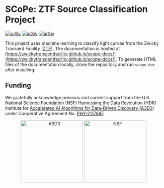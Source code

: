 # SCoPe: ZTF Source Classification Project

[![arXiv](https://img.shields.io/badge/arXiv-2102.11304-brightgreen)](https://arxiv.org/abs/2102.11304)
[![arXiv](https://img.shields.io/badge/arXiv-2009.14071-brightgreen)](https://arxiv.org/abs/2009.14071)
[![arXiv](https://img.shields.io/badge/arXiv-2312.00143-brightgreen)](https://arxiv.org/abs/2312.00143)

This project uses machine learning to classify light curves from the Zwicky Transient Facility ([ZTF](https://www.ztf.caltech.edu)). The documentation is hosted at [https://zwickytransientfacility.github.io/scope-docs/](https://zwickytransientfacility.github.io/scope-docs/). To generate HTML files of the documentation locally, clone the repository and run `scope-doc` after installing.

## Funding
 We gratefully acknowledge previous and current support from the U.S. National Science Foundation (NSF) Harnessing the Data Revolution (HDR) Institute for <a href="https://a3d3.ai">Accelerated AI Algorithms for Data-Driven Discovery (A3D3)</a> under Cooperative Agreement No. <a href="https://www.nsf.gov/awardsearch/showAward?AWD_ID=2117997">PHY-2117997</a>.

 <p align="center">
 <img src="https://github.com/ZwickyTransientFacility/scope/raw/main/assets/a3d3.png" alt="A3D3" width="200"/>
 <img src="https://github.com/ZwickyTransientFacility/scope/raw/main/assets/nsf.png" alt="NSF" width="200"/>
